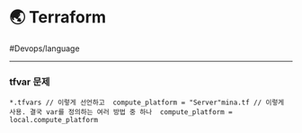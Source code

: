 # 🌏 Terraform

#Devops/language

---



### tfvar 문제

```*.tfvars // 이렇게 선언하고  compute_platform = "Server"mina.tf // 이렇게 사용. 결국 var를 정의하는 여러 방법 중 하나  compute_platform = local.compute_platform```